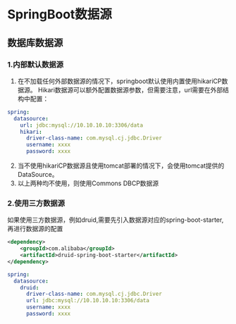 # SpringBoot数据源
## 数据库数据源
### 1.内部默认数据源
1. 在不加载任何外部数据源的情况下，springboot默认使用内置使用hikariCP数据源。
Hikari数据源可以额外配置数据源参数，但需要注意，url需要在外部结构中配置：
```yaml
spring:
  datasource:
    url: jdbc:mysql://10.10.10.10:3306/data
    hikari:
      driver-class-name: com.mysql.cj.jdbc.Driver
      username: xxxx
      password: xxxx
```
2. 当不使用hikariCP数据源且使用tomcat部署的情况下，会使用tomcat提供的DataSource。
3. 以上两种均不使用，则使用Commons DBCP数据源

### 2.使用三方数据源
如果使用三方数据源，例如druid,需要先引入数据源对应的spring-boot-starter,再进行数据源的配置
```xml
<dependency>
    <groupId>com.alibaba</groupId>
    <artifactId>druid-spring-boot-starter</artifactId>
</dependency>
```

```yaml
spring:
  datasource:
    druid:
      driver-class-name: com.mysql.cj.jdbc.Driver
      url: jdbc:mysql://10.10.10.10:3306/data
      username: xxxx
      password: xxxx
```
